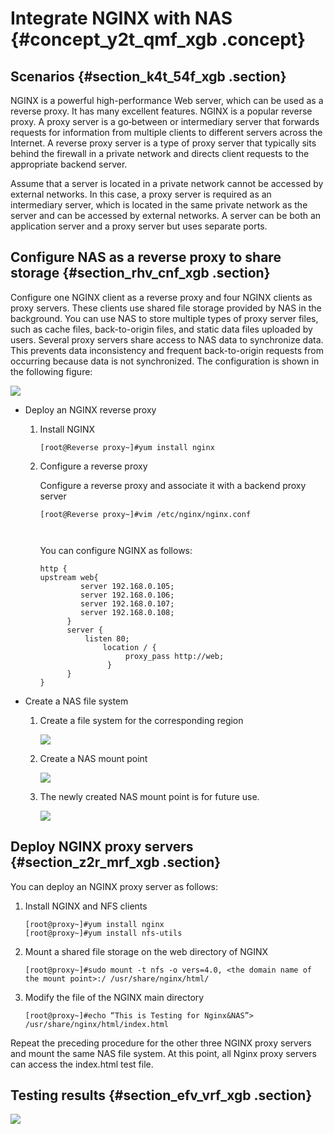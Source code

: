 # Integrate NGINX with NAS {#concept_y2t_qmf_xgb .concept}

## Scenarios {#section_k4t_54f_xgb .section}

NGINX is a powerful high-performance Web server, which can be used as a reverse proxy. It has many excellent features. NGINX is a popular reverse proxy. A proxy server is a go‑between or intermediary server that forwards requests for information from multiple clients to different servers across the Internet. A reverse proxy server is a type of proxy server that typically sits behind the firewall in a private network and directs client requests to the appropriate backend server.

Assume that a server is located in a private network cannot be accessed by external networks. In this case, a proxy server is required as an intermediary server, which is located in the same private network as the server and can be accessed by external networks. A server can be both an application server and a proxy server but uses separate ports.

## Configure NAS as a reverse proxy to share storage {#section_rhv_cnf_xgb .section}

Configure one NGINX client as a reverse proxy and four NGINX clients as proxy servers. These clients use shared file storage provided by NAS in the background. You can use NAS to store multiple types of proxy server files, such as cache files, back-to-origin files, and static data files uploaded by users. Several proxy servers share access to NAS data to synchronize data. This prevents data inconsistency and frequent back-to-origin requests from occurring because data is not synchronized. The configuration is shown in the following figure:

![](http://static-aliyun-doc.oss-cn-hangzhou.aliyuncs.com/assets/img/131493/155374849239582_en-US.png)

-   Deploy an NGINX reverse proxy
    1.  Install NGINX

        ```
        [root@Reverse proxy~]#yum install nginx
        ```

    2.  Configure a reverse proxy

        Configure a reverse proxy and associate it with a backend proxy server

        ```
        [root@Reverse proxy~]#vim /etc/nginx/nginx.conf
        ```

        ` `

        You can configure NGINX as follows:

        ```
        http {
        upstream web{
                 server 192.168.0.105;
                 server 192.168.0.106;
                 server 192.168.0.107;
                 server 192.168.0.108;
              }
              server {
                  listen 80;
                      location / {
                           proxy_pass http://web;
                       }
              }
        }
        ```

-   Create a NAS file system
    1.  Create a file system for the corresponding region

        ![](http://static-aliyun-doc.oss-cn-hangzhou.aliyuncs.com/assets/img/131493/155374849239585_en-US.png)

    2.  Create a NAS mount point

        ![](http://static-aliyun-doc.oss-cn-hangzhou.aliyuncs.com/assets/img/131493/155374849239587_en-US.png)

    3.  The newly created NAS mount point is for future use.

        ![](http://static-aliyun-doc.oss-cn-hangzhou.aliyuncs.com/assets/img/131493/155374849239588_en-US.png)


## Deploy NGINX proxy servers {#section_z2r_mrf_xgb .section}

You can deploy an NGINX proxy server as follows:

1.  Install NGINX and NFS clients

    ```
    [root@proxy~]#yum install nginx
    [root@proxy~]#yum install nfs-utils
    ```

2.  Mount a shared file storage on the web directory of NGINX

    ```
    [root@proxy~]#sudo mount -t nfs -o vers=4.0, <the domain name of the mount point>:/ /usr/share/nginx/html/ 
    ```

3.  Modify the file of the NGINX main directory

    ```
    [root@proxy~]#echo “This is Testing for Nginx&NAS”> /usr/share/nginx/html/index.html
    ```


Repeat the preceding procedure for the other three NGINX proxy servers and mount the same NAS file system. At this point, all Nginx proxy servers can access the index.html test file.

## Testing results {#section_efv_vrf_xgb .section}

![](http://static-aliyun-doc.oss-cn-hangzhou.aliyuncs.com/assets/img/131493/155374849239589_en-US.png)

